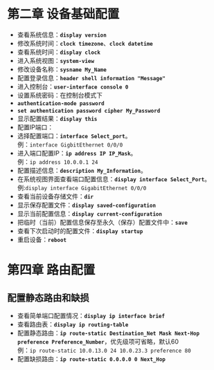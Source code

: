 # 第二章 设备基础配置
- 查看系统信息：**`display version`**
- 修改系统时间：**`clock timezone`**、**`clock datetime`**
- 查看系统时间：**`display clock`**
- 进入系统视图：**`system-view`**
- 修改设备名称：**`sysname My_Name`**
- 配置登录信息：**`header shell information "Message"`**
- 进入控制台：**`user-interface console 0`**
- 设置系统密码：在控制台模式下
 - **`authentication-mode password`**
 - **`set authentication password cipher My_Password`**
- 显示配置结果：**`display this`**
- 配置IP端口：
 - 选择配置端口：**`interface Select_port`**。  
   例：`interface GigbitEthernet 0/0/0`
 - 进入端口配置IP：**`ip address IP IP_Mask`**。  
   例：`ip address 10.0.0.1 24`
- 配置描述信息：**`description My_Information`**。
- 在系统视图界面查看端口配置信息：**`display interface Select_Port`**。例:`display interface GigabitEthernet 0/0/0`
- 查看当前设备存储文件：**`dir`**
- 显示保存配置文件：**`display saved-configuration`**
- 显示当前配置信息：**`display current-configuration`**
- 把临时（当前）配置信息保存至永久（保存）配置文件中：**`save`**
- 查看下次启动时的配置文件：**`display startup`**
- 重启设备：**`reboot`**

# 第四章 路由配置
## 配置静态路由和缺损
- 查看简单端口配置情况：**`display ip interface brief`**
- 查看路由表：**`display ip routing-table`**
- 配置静态路由：**`ip route-static Destination_Net Mask Next-Hop preference Preference_Number`**，优先级项可省略，默认60  
例：`ip route-static 10.0.13.0 24 10.0.23.3 preference 80`
- 配置缺损路由：**`ip route-static 0.0.0.0 0 Next_Hop`**
